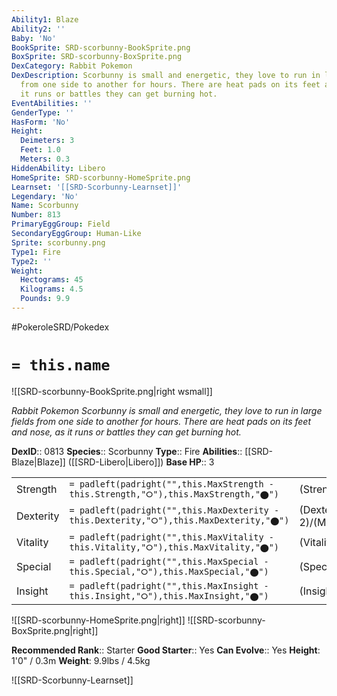 ```yaml
---
Ability1: Blaze
Ability2: ''
Baby: 'No'
BookSprite: SRD-scorbunny-BookSprite.png
BoxSprite: SRD-scorbunny-BoxSprite.png
DexCategory: Rabbit Pokemon
DexDescription: Scorbunny is small and energetic, they love to run in large fields
  from one side to another for hours. There are heat pads on its feet and nose, as
  it runs or battles they can get burning hot.
EventAbilities: ''
GenderType: ''
HasForm: 'No'
Height:
  Deimeters: 3
  Feet: 1.0
  Meters: 0.3
HiddenAbility: Libero
HomeSprite: SRD-scorbunny-HomeSprite.png
Learnset: '[[SRD-Scorbunny-Learnset]]'
Legendary: 'No'
Name: Scorbunny
Number: 813
PrimaryEggGroup: Field
SecondaryEggGroup: Human-Like
Sprite: scorbunny.png
Type1: Fire
Type2: ''
Weight:
  Hectograms: 45
  Kilograms: 4.5
  Pounds: 9.9
---
```


#PokeroleSRD/Pokedex

# `= this.name`

![[SRD-scorbunny-BookSprite.png|right wsmall]]

*Rabbit Pokemon*
*Scorbunny is small and energetic, they love to run in large fields from one side to another for hours. There are heat pads on its feet and nose, as it runs or battles they can get burning hot.*

**DexID**:: 0813
**Species**:: Scorbunny
**Type**:: Fire
**Abilities**:: [[SRD-Blaze|Blaze]] ([[SRD-Libero|Libero]])
**Base HP**:: 3

|           |                                                                                        |                                          |
| --------- | -------------------------------------------------------------------------------------- | ---------------------------------------- |
| Strength  | `= padleft(padright("",this.MaxStrength - this.Strength,"⭘"),this.MaxStrength,"⬤")`    | (Strength::2)/(MaxStrength::5)   |
| Dexterity | `= padleft(padright("",this.MaxDexterity - this.Dexterity,"⭘"),this.MaxDexterity,"⬤")` | (Dexterity:: 2)/(MaxDexterity::4) |
| Vitality  | `= padleft(padright("",this.MaxVitality - this.Vitality,"⭘"),this.MaxVitality,"⬤")`    | (Vitality::1)/(MaxVitality::3)   |
| Special   | `= padleft(padright("",this.MaxSpecial - this.Special,"⭘"),this.MaxSpecial,"⬤")`       | (Special::1)/(MaxSpecial::3)     |
| Insight   | `= padleft(padright("",this.MaxInsight - this.Insight,"⭘"),this.MaxInsight,"⬤")`       | (Insight::1)/(MaxInsight::3)     |

![[SRD-scorbunny-HomeSprite.png|right]]
![[SRD-scorbunny-BoxSprite.png|right]]

**Recommended Rank**:: Starter
**Good Starter**:: Yes
**Can Evolve**:: Yes
**Height**: 1'0" / 0.3m
**Weight**: 9.9lbs / 4.5kg

![[SRD-Scorbunny-Learnset]]